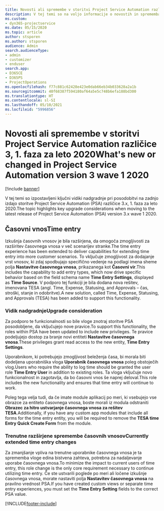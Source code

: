 ```yaml
---
title: Novosti ali spremembe v storitvi Project Service Automation različice 3.x, 1. faza za leto 2020
description: V tej temi so na voljo informacije o novostih in spremembah v storitvi Project Service Automation različice 3, 1. faza za leto 2020.
ms.custom:
- dyn365-projectservice
ms.date: 05/15/2020
ms.topic: article
author: stsporen
ms.author: stsporen
audience: Admin
search.audienceType:
- admin
- customizer
- enduser
search.app:
- D365CE
- D365PS
- ProjectOperations
ms.openlocfilehash: f77c881c62428e423e0dab66eb34b033628a2a1b
ms.sourcegitcommit: 40f68387f594180af64a5e5c748b6efa188bd300
ms.translationtype: HT
ms.contentlocale: sl-SI
ms.lasthandoff: 05/10/2021
ms.locfileid: "5996856"
---
```

# <a name="whats-new-or-changed-in-project-service-automation-version-3-wave-1-2020"></a><span data-ttu-id="312a2-103">Novosti ali spremembe v storitvi Project Service Automation različice 3, 1. faza za leto 2020</span><span class="sxs-lookup"><span data-stu-id="312a2-103">What's new or changed in Project Service Automation version 3 wave 1 2020</span></span>

[!include [banner](../includes/psa-now-project-operations.md)]

<span data-ttu-id="312a2-104">V tej temi so izpostavljeni ključni vidiki nadgradnje pri posodobitvi na zadnjo izdajo storitve Project Service Automation (PSA) različice 3.x, 1. faza za leto 2020.</span><span class="sxs-lookup"><span data-stu-id="312a2-104">The topic highlights key upgrade considerations when moving to the latest release of Project Service Automation (PSA) version 3.x wave 1 2020.</span></span>

## <a name="time-entry"></a><span data-ttu-id="312a2-105">Časovni vnos</span><span class="sxs-lookup"><span data-stu-id="312a2-105">Time entry</span></span>
<span data-ttu-id="312a2-106">Izkušnja časovnih vnosov je bila razširjena, da omogoča zmogljivosti za razširitev časovnega vnosa v več scenarijev stranke.</span><span class="sxs-lookup"><span data-stu-id="312a2-106">The time entry experience has been extended to deliver capabilities for extending time entry into more customer scenarios.</span></span> <span data-ttu-id="312a2-107">To vključuje zmogljivost za dodajanje vrst vnosov, ki zdaj spodbujajo specifično vedenje na podlagi imena sheme polja **Nastavitve časovnega vnosa**, prikazanega kot **Časovni vir**.</span><span class="sxs-lookup"><span data-stu-id="312a2-107">This includes the capability to add entry types, which now drive specific behavior based on the field schema name **Time Entry Settings**, displayed as **Time Source**.</span></span> <span data-ttu-id="312a2-108">V podporo tej funkciji je bila dodana nova rešitev, imenovana TESA (angl. Time, Expense, Statusing, and Approvals – čas, stroški, stanje in odobritve).</span><span class="sxs-lookup"><span data-stu-id="312a2-108">A new solution, called Time, Expense, Statusing, and Approvals (TESA) has been added to support this functionality.</span></span>

### <a name="upgrade-consideration"></a><span data-ttu-id="312a2-109">Vidik nadgradnje</span><span class="sxs-lookup"><span data-stu-id="312a2-109">Upgrade consideration</span></span>
<span data-ttu-id="312a2-110">Za podporo te funkcionalnosti so bile vloge znotraj storitve PSA posodobljene, da vključujejo nove pravice.</span><span class="sxs-lookup"><span data-stu-id="312a2-110">To support this functionality, the roles within PSA have been updated to include new privileges.</span></span> <span data-ttu-id="312a2-111">Te pravice podeljujejo dostop za branje novi entiteti **Nastavitve časovnega vnosa**.</span><span class="sxs-lookup"><span data-stu-id="312a2-111">These privileges grant read access to the new entity, **Time Entry Settings**.</span></span>

<span data-ttu-id="312a2-112">Uporabnikom, ki potrebujejo zmogljivost beleženja časa, bi morala biti dodeljena uporabniška vloga **Uporabnik časovnega vnosa** poleg obstoječih vlog.</span><span class="sxs-lookup"><span data-stu-id="312a2-112">Users who require the ability to log time should be granted the user role **Time Entry User** in addition to existing roles.</span></span> <span data-ttu-id="312a2-113">Ta vloga vključuje novo funkcionalnost in zagotavlja, da bo časovni vnos še naprej deloval.</span><span class="sxs-lookup"><span data-stu-id="312a2-113">This role includes the new functionality and ensures that time entry will continue to work.</span></span>

<span data-ttu-id="312a2-114">Poleg tega velja tudi, da če imate module aplikacij po meri, ki vsebujejo vse obrazce za entiteto časovnega vnosa, boste morali iz modula odstraniti **Obrazec za hitro ustvarjanje časovnega vnosa za rešitev TESA**.</span><span class="sxs-lookup"><span data-stu-id="312a2-114">Additionally, if you have any custom app modules that include all forms for the time entry entity, you will be required to remove the **TESA time Entry Quick Create Form** from the module.</span></span>

### <a name="currently-extended-time-entry-changes"></a><span data-ttu-id="312a2-115">Trenutne razširjene spremembe časovnih vnosov</span><span class="sxs-lookup"><span data-stu-id="312a2-115">Currently extended time entry changes</span></span>
<span data-ttu-id="312a2-116">Za zmanjšanje vpliva na trenutne uporabnike časovnega vnosa je ta sprememba vloge edina bistvena zahteva, potrebna za nadaljevanje uporabe časovnega vnosa.</span><span class="sxs-lookup"><span data-stu-id="312a2-116">To minimize the impact to current users of time entry, this role change is the only core requirement necessary to continue utilizing time entry.</span></span> <span data-ttu-id="312a2-117">Če ste ustvarili poglede po meri ali ločene izkušnje časovnega vnosa, morate nastaviti polja **Nastavitev časovnega vnosa** na pravilno vrednost PSA.</span><span class="sxs-lookup"><span data-stu-id="312a2-117">If you have created custom views or separate time entry experiences, you must set the **Time Entry Setting** fields to the correct PSA value.</span></span>


[!INCLUDE[footer-include](../includes/footer-banner.md)]